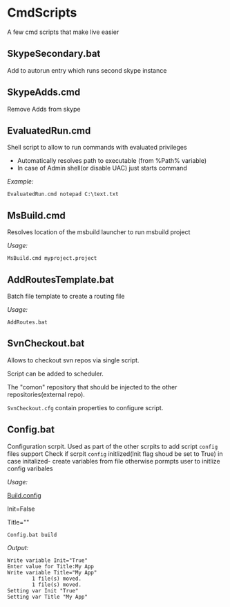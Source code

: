 # CmdScripts
A few cmd scripts that make live easier

## SkypeSecondary.bat ##

Add to autorun entry which runs second skype instance

## SkypeAdds.cmd ##

Remove Adds from skype

## EvaluatedRun.cmd ##

Shell script to allow to run commands with evaluated privileges
- Automatically resolves path to executable (from %Path% variable)
- In case of Admin shell(or disable UAC) just starts command

*Example:*
```shell
EvaluatedRun.cmd notepad C:\text.txt
```

## MsBuild.cmd ##
Resolves location of the msbuild launcher to run msbuild project

*Usage:*
```shell
MsBuild.cmd myproject.project
```

## AddRoutesTemplate.bat ##
Batch file template to create a routing file

*Usage:*
```shell
AddRoutes.bat
```

## SvnCheckout.bat ##
Allows to checkout svn repos via single script.

Script can be added to scheduler. 

The "comon" repository that should be injected to the other repositories(external repo).

```SvnCheckout.cfg``` contain properties to configure script.

## Config.bat ##
Configuration scrpit. Used as part of the other scrpits to add script `config` files support
Check if scrpit `config` initlized(Init flag shoud be set to True)
in case initalized- create variables from file
otherwise pormpts user to initlize config varibales

*Usage:*

[Build.config](https://raw.githubusercontent.com/stadub/CmdScripts/master/Build.config)

Init=False

Title=""

```shell
Config.bat build
```

*Output:*
```Output
Write variable Init="True"
Enter value for Title:My App
Write variable Title="My App"
        1 file(s) moved.
        1 file(s) moved.
Setting var Init "True"
Setting var Title "My App"
```

